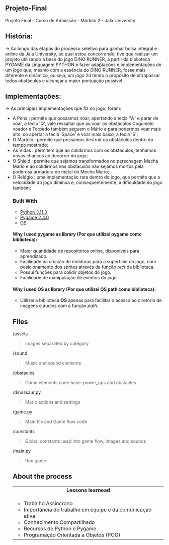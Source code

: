 ## Projeto-Final
Projeto Final - Curso de Admissão - Módulo 2 - Jala University

## História:
-> Ao longo das etapas do processo seletivo para ganhar bolsa integral e online da Jala University, ao qual estou concorrendo, tive que realizar um projeto utilizando
a base do jogo DINO RUNNER, a partir da biblioteca PYGAME da Linguagem PYTHON e fazer adaptações e implementações de um jogo que, mesmo com a essência do DINO RUNNER, fosse mais diferente e dinâmico, ou seja, um jogo 2d tendo o propósito de ultrapassar todos obstáculos e alcançar a maior pontuação possível.

## Implementações:
-> As principais implementações que fiz no jogo, foram:
<ul>
	<li>A Pena : permite que possamos voar, apertando a tecla 'W' e parar de voar, a tecla 'Q', vale ressaltar que ao voar os obstáculos Cogumelo voador e Torpedo também seguem o Mário e para podermos voar mais alto, só apertar a tecla 'Space' e voar mais baixo, a tecla 'S';</li>
	<li>O Martelo : permite que possamos destruir os obstáculos dentro do tempo mostrado;</li>
	<li>As Vidas : permitem que ao colidirmos com os obstáculos, tenhamos novas chances ao decorrer do jogo;</li>
	<li>O Shield : permite que sejamos transformados no personagem Mecha Mario e ao colidirmos nos obstáculos não sejamos mortos pela poderosa armadura de metal do Mecha Mario;</li>
	<li>O Relógio : uma implementação rara dentro do jogo, que permite que a velocidade do jogo diminua e, consequentemente, a dificuldade do jogo também;</li>
</u>

### Built With

- [ Python 3.11.3 ](https://www.python.org/downloads/release/python-3113/)
- [ Pygame 2.4.0](https://www.pygame.org/wiki/GettingStarted)
- [ OS ](https://python.readthedocs.io/en/stable/library/os.html)

#### Why i used pygame as library (Por que utilizei pygame como biblioteca):
- Maior quantidade de repositórios online, disponíveis para aprendizado.
- Facilidade na criação de molduras para a superfície do jogo, com posicionamento dos sprites através da função <i>rect</i> da biblioteca.
- Possui funções para colidir objetos do jogo.
- Facilidade de manipulação de eventos do jogo.

#### Why i used <b>OS</b> as library (Por que utilizei OS path como biblioteca):
- Utilizei a biblioteca <b>OS</b> apenas para facilitar o acesso ao diretório de imagens e áudios com a função <i>path</i>.

## Files

/assets

> Images separated by category

/sound

> Music and sound elements

/obstacles

> Game elements code base: power_ups and obstacles

/dinossaur.py

> Mario actions and settings

/game.py

> Main file and Game flow code 

/constants

> Global constants used into game flow, images and sounds

/main.py

> Run game

## About the process

<table>
  <td align="center"><b>Lessons learnead</b></td>
  <tr/>
  <td align="left">
  <ul>
  <li>Trabalho Assíncrono</li>
  <li>Importância do trabalho em equipe e da comunicação ativa</li>
  <li>Conhecimento Compartilhado</li>
  <li>Recursos de Python e Pygame</li>
  <li>Programação Orientada a Objetos (POO)</li>
  </ul>
  </td>
 </tr>
 </table>
